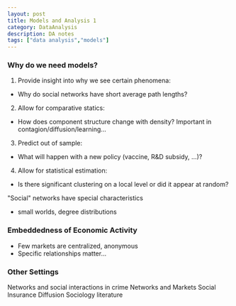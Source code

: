```yaml
---
layout: post
title: Models and Analysis 1
category: DataAnalysis
description: DA notes
tags: ["data analysis","models"]
---
```


### Why do we need models?

1. Provide insight into why we see certain phenomena:
- Why do social networks have short average path lengths?
2. Allow for comparative statics:
- How does component structure change with density?
  Important in contagion/diffusion/learning...
3. Predict out of sample:
- What will happen with a new policy (vaccine, R&D subsidy, ...)?
4. Allow for statistical estimation:
- Is there significant clustering on a local level or did it appear at random?

"Social" networks have special characteristics
- small worlds, degree distributions

### Embeddedness of Economic Activity
- Few markets are centralized, anonymous
- Specific relationships matter...

### Other Settings
Networks and social interactions in crime
Networks and Markets
Social Insurance
Diffusion
Sociology literature
